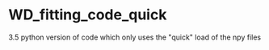 # WD_fitting_code_quick
3.5 python version of code which only uses the "quick" load of the npy files
